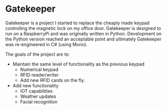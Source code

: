 # Gatekeeper
Gatekeeper is a project I started to replace the cheaply made keypad controlling the magnetic lock on my office door. Gatekeeper is designed to run on a RaspberryPi and was originally written in Python. Development on the Python version reached an acceptable point and ultimately Gatekeeper was re-engineered in C# (using Mono).

The goals of the project are to:
- Maintain the same level of functionality as the previous keypad
   - Numerical keypad
   - RFID reader/writer
   - Add new RFID cards on the fly.
- Add new functionality
  - IOT capabilities
  - Weather updates
  - Facial recognition
